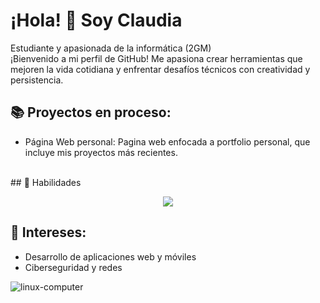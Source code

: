 # ¡Hola! 👋 Soy Claudia
Estudiante y apasionada de la informática (2GM)
<br>
¡Bienvenido a mi perfil de GitHub! Me apasiona crear herramientas que mejoren la vida cotidiana y enfrentar desafíos técnicos con creatividad y persistencia.

## 📚 Proyectos en proceso:
* Página Web personal: Pagina web enfocada a portfolio personal, que incluye mis proyectos más recientes.
<br>
## 🥇 Habilidades
<p align="center">
  <a href="https://skillicons.dev">
    <img src="https://skillicons.dev/icons?i=git,discord,css,html,js,figma,linux,nodejs,powershell,vscode," />
  </a>
</p>

## 🎯 Intereses:
* Desarrollo de aplicaciones web y móviles
* Ciberseguridad y redes


![linux-computer](https://github.com/user-attachments/assets/146a572c-a5e8-41c5-befa-0a38c1552972) <!-- ![tumblr_mfcbj4x0tq1rgbdxqo1_250](https://github.com/user-attachments/assets/0377f03f-fe15-42cd-af31-1cb83f9600c6) -->

<!-- ![rx7-my-beloved](https://github.com/user-attachments/assets/3a54d229-a5bc-4624-a17e-36ef342971ac)
![type7-911turbo](https://github.com/user-attachments/assets/77227f93-f1dc-4376-984a-7d5c3e3dc3f2) 
![forza-horizon-5-mazda-rx-7](https://github.com/user-attachments/assets/7f2720da-865f-4627-a035-be5707f92b8d) -->












